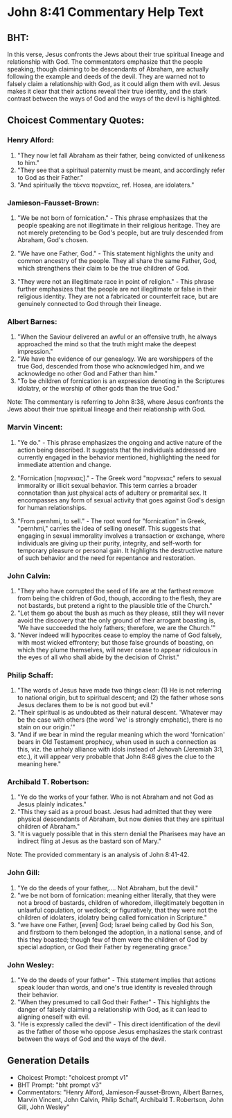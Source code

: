 # John 8:41 Commentary Help Text

## BHT:
In this verse, Jesus confronts the Jews about their true spiritual lineage and relationship with God. The commentators emphasize that the people speaking, though claiming to be descendants of Abraham, are actually following the example and deeds of the devil. They are warned not to falsely claim a relationship with God, as it could align them with evil. Jesus makes it clear that their actions reveal their true identity, and the stark contrast between the ways of God and the ways of the devil is highlighted.

## Choicest Commentary Quotes:
### Henry Alford:
1. "They now let fall Abraham as their father, being convicted of unlikeness to him."
2. "They see that a spiritual paternity must be meant, and accordingly refer to God as their Father."
3. "And spiritually the τέκνα πορνείας, ref. Hosea, are idolaters."

### Jamieson-Fausset-Brown:
1. "We be not born of fornication." - This phrase emphasizes that the people speaking are not illegitimate in their religious heritage. They are not merely pretending to be God's people, but are truly descended from Abraham, God's chosen. 

2. "We have one Father, God." - This statement highlights the unity and common ancestry of the people. They all share the same Father, God, which strengthens their claim to be the true children of God.

3. "They were not an illegitimate race in point of religion." - This phrase further emphasizes that the people are not illegitimate or false in their religious identity. They are not a fabricated or counterfeit race, but are genuinely connected to God through their lineage.

### Albert Barnes:
1. "When the Saviour delivered an awful or an offensive truth, he always approached the mind so that the truth might make the deepest impression."
2. "We have the evidence of our genealogy. We are worshippers of the true God, descended from those who acknowledged him, and we acknowledge no other God and Father than him."
3. "To be children of fornication is an expression denoting in the Scriptures idolatry, or the worship of other gods than the true God."

Note: The commentary is referring to John 8:38, where Jesus confronts the Jews about their true spiritual lineage and their relationship with God.

### Marvin Vincent:
1. "Ye do." - This phrase emphasizes the ongoing and active nature of the action being described. It suggests that the individuals addressed are currently engaged in the behavior mentioned, highlighting the need for immediate attention and change.

2. "Fornication [πορνειας]." - The Greek word "πορνειας" refers to sexual immorality or illicit sexual behavior. This term carries a broader connotation than just physical acts of adultery or premarital sex. It encompasses any form of sexual activity that goes against God's design for human relationships.

3. "From pernhmi, to sell." - The root word for "fornication" in Greek, "pernhmi," carries the idea of selling oneself. This suggests that engaging in sexual immorality involves a transaction or exchange, where individuals are giving up their purity, integrity, and self-worth for temporary pleasure or personal gain. It highlights the destructive nature of such behavior and the need for repentance and restoration.

### John Calvin:
1. "They who have corrupted the seed of life are at the farthest remove from being the children of God, though, according to the flesh, they are not bastards, but pretend a right to the plausible title of the Church."
2. "Let them go about the bush as much as they please, still they will never avoid the discovery that the only ground of their arrogant boasting is, 'We have succeeded the holy fathers; therefore, we are the Church.'"
3. "Never indeed will hypocrites cease to employ the name of God falsely, with most wicked effrontery; but those false grounds of boasting, on which they plume themselves, will never cease to appear ridiculous in the eyes of all who shall abide by the decision of Christ."

### Philip Schaff:
1) "The words of Jesus have made two things clear: (1) He is not referring to national origin, but to spiritual descent; and (2) the father whose sons Jesus declares them to be is not good but evil."
2) "Their spiritual is as undoubted as their natural descent. 'Whatever may be the case with others (the word 'we' is strongly emphatic), there is no stain on our origin.'"
3) "And if we bear in mind the regular meaning which the word 'fornication' bears in Old Testament prophecy, when used in such a connection as this, viz. the unholy alliance with idols instead of Jehovah (Jeremiah 3:1, etc.), it will appear very probable that John 8:48 gives the clue to the meaning here."

### Archibald T. Robertson:
1. "Ye do the works of your father. Who is not Abraham and not God as Jesus plainly indicates."
2. "This they said as a proud boast. Jesus had admitted that they were physical descendants of Abraham, but now denies that they are spiritual children of Abraham."
3. "It is vaguely possible that in this stern denial the Pharisees may have an indirect fling at Jesus as the bastard son of Mary."

Note: The provided commentary is an analysis of John 8:41-42.

### John Gill:
1. "Ye do the deeds of your father,.... Not Abraham, but the devil."
2. "we be not born of fornication: meaning either literally, that they were not a brood of bastards, children of whoredom, illegitimately begotten in unlawful copulation, or wedlock; or figuratively, that they were not the children of idolaters, idolatry being called fornication in Scripture."
3. "we have one Father, [even] God; Israel being called by God his Son, and firstborn to them belonged the adoption, in a national sense, and of this they boasted; though few of them were the children of God by special adoption, or God their Father by regenerating grace."

### John Wesley:
1. "Ye do the deeds of your father" - This statement implies that actions speak louder than words, and one's true identity is revealed through their behavior.
2. "When they presumed to call God their Father" - This highlights the danger of falsely claiming a relationship with God, as it can lead to aligning oneself with evil.
3. "He is expressly called the devil" - This direct identification of the devil as the father of those who oppose Jesus emphasizes the stark contrast between the ways of God and the ways of the devil.


## Generation Details
- Choicest Prompt: "choicest prompt v1"
- BHT Prompt: "bht prompt v3"
- Commentators: "Henry Alford, Jamieson-Fausset-Brown, Albert Barnes, Marvin Vincent, John Calvin, Philip Schaff, Archibald T. Robertson, John Gill, John Wesley"
